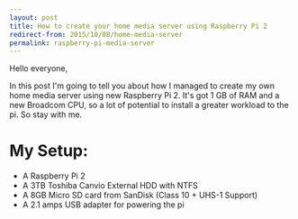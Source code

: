 ```yaml
---
layout: post
title: How to create your home media server using Raspberry Pi 2
redirect-from: 2015/10/08/home-media-server
permalink: raspberry-pi-media-server
---
```


Hello everyone,

In this post I'm going to tell you about how I managed to create my own home media server using new Raspberry Pi 2. 
It's got 1 GB of RAM and a new Broadcom CPU, so a lot of potential to install a greater workload to the pi. So stay with me.

# My Setup:

- A Raspberry Pi 2
- A 3TB Toshiba Canvio External HDD with NTFS
- A 8GB Micro SD card from SanDisk (Class 10 + UHS-1 Support)
- A 2.1 amps USB adapter for powering the pi


